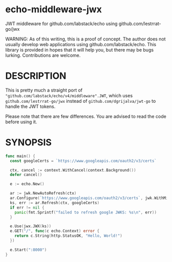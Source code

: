 # echo-middleware-jwx

JWT middleware for github.com/labstack/echo using github.com/lestrrat-go/jwx

WARNING: As of this writing, this is a proof of concept. The author does not usually develop web applications using github.com/labstack/echo. This library is provided in hopes that it will help you, but there may be bugs lurking. Contributions are welcome.

# DESCRIPTION

This is pretty much a straight port of `"github.com/labstack/echo/v4/middleware".JWT`, which uses `github.com/lestrrat-go/jwx` instead of `github.com/dgrijalva/jwt-go` to handle the JWT tokens.

Please note that there are few differences. You are advised to read the code before using it.

# SYNOPSIS

```go
func main() {
  const googleCerts = `https://www.googleapis.com/oauth2/v3/certs`

  ctx, cancel := context.WithCancel(context.Background())
  defer cancel()

  e := echo.New()

  ar := jwk.NewAutoRefresh(ctx)
  ar.Configure(`https://www.googleapis.com/oauth2/v3/certs`, jwk.WithMinRefreshInterval(15*time.Minute))
  ks, err := ar.Refresh(ctx, googleCerts)
  if err != nil {
    panic(fmt.Sprintf("failed to refresh google JWKS: %s\n", err))
  }

  e.Use(jwx.JWX(ks))
  e.GET("/", func(c echo.Context) error {
    return c.String(http.StatusOK, "Hello, World!")
  })

  e.Start(":8000")
}
```
